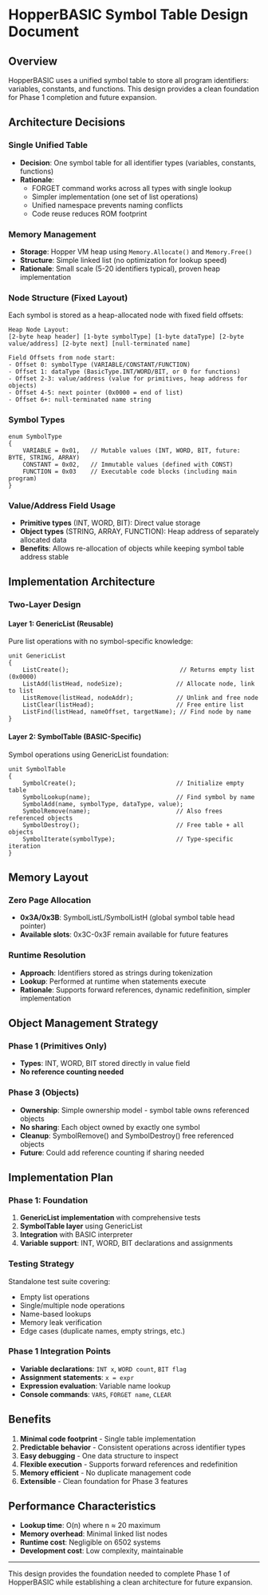 # HopperBASIC Symbol Table Design Document

## Overview

HopperBASIC uses a unified symbol table to store all program identifiers: variables, constants, and functions. This design provides a clean foundation for Phase 1 completion and future expansion.

## Architecture Decisions

### Single Unified Table
- **Decision**: One symbol table for all identifier types (variables, constants, functions)
- **Rationale**: 
  - FORGET command works across all types with single lookup
  - Simpler implementation (one set of list operations)
  - Unified namespace prevents naming conflicts
  - Code reuse reduces ROM footprint

### Memory Management
- **Storage**: Hopper VM heap using `Memory.Allocate()` and `Memory.Free()`
- **Structure**: Simple linked list (no optimization for lookup speed)
- **Rationale**: Small scale (5-20 identifiers typical), proven heap implementation

### Node Structure (Fixed Layout)

Each symbol is stored as a heap-allocated node with fixed field offsets:

```
Heap Node Layout:
[2-byte heap header] [1-byte symbolType] [1-byte dataType] [2-byte value/address] [2-byte next] [null-terminated name]

Field Offsets from node start:
- Offset 0: symbolType (VARIABLE/CONSTANT/FUNCTION)
- Offset 1: dataType (BasicType.INT/WORD/BIT, or 0 for functions) 
- Offset 2-3: value/address (value for primitives, heap address for objects)
- Offset 4-5: next pointer (0x0000 = end of list)
- Offset 6+: null-terminated name string
```

### Symbol Types

```hopper
enum SymbolType
{
    VARIABLE = 0x01,   // Mutable values (INT, WORD, BIT, future: BYTE, STRING, ARRAY)
    CONSTANT = 0x02,   // Immutable values (defined with CONST)
    FUNCTION = 0x03    // Executable code blocks (including main program)
}
```

### Value/Address Field Usage
- **Primitive types** (INT, WORD, BIT): Direct value storage
- **Object types** (STRING, ARRAY, FUNCTION): Heap address of separately allocated data
- **Benefits**: Allows re-allocation of objects while keeping symbol table address stable

## Implementation Architecture

### Two-Layer Design

#### Layer 1: GenericList (Reusable)
Pure list operations with no symbol-specific knowledge:

```hopper
unit GenericList
{
    ListCreate();                               // Returns empty list (0x0000)
    ListAdd(listHead, nodeSize);               // Allocate node, link to list
    ListRemove(listHead, nodeAddr);            // Unlink and free node  
    ListClear(listHead);                       // Free entire list
    ListFind(listHead, nameOffset, targetName); // Find node by name
}
```

#### Layer 2: SymbolTable (BASIC-Specific)
Symbol operations using GenericList foundation:

```hopper
unit SymbolTable
{
    SymbolCreate();                            // Initialize empty table
    SymbolLookup(name);                        // Find symbol by name
    SymbolAdd(name, symbolType, dataType, value);
    SymbolRemove(name);                        // Also frees referenced objects
    SymbolDestroy();                           // Free table + all objects
    SymbolIterate(symbolType);                 // Type-specific iteration
}
```

## Memory Layout

### Zero Page Allocation
- **0x3A/0x3B**: SymbolListL/SymbolListH (global symbol table head pointer)
- **Available slots**: 0x3C-0x3F remain available for future features

### Runtime Resolution
- **Approach**: Identifiers stored as strings during tokenization
- **Lookup**: Performed at runtime when statements execute
- **Rationale**: Supports forward references, dynamic redefinition, simpler implementation

## Object Management Strategy

### Phase 1 (Primitives Only)
- **Types**: INT, WORD, BIT stored directly in value field
- **No reference counting needed**

### Phase 3 (Objects)
- **Ownership**: Simple ownership model - symbol table owns referenced objects
- **No sharing**: Each object owned by exactly one symbol
- **Cleanup**: SymbolRemove() and SymbolDestroy() free referenced objects
- **Future**: Could add reference counting if sharing needed

## Implementation Plan

### Phase 1: Foundation
1. **GenericList implementation** with comprehensive tests
2. **SymbolTable layer** using GenericList
3. **Integration** with BASIC interpreter
4. **Variable support**: INT, WORD, BIT declarations and assignments

### Testing Strategy
Standalone test suite covering:
- Empty list operations
- Single/multiple node operations  
- Name-based lookups
- Memory leak verification
- Edge cases (duplicate names, empty strings, etc.)

### Phase 1 Integration Points
- **Variable declarations**: `INT x`, `WORD count`, `BIT flag`
- **Assignment statements**: `x = expr`
- **Expression evaluation**: Variable name lookup
- **Console commands**: `VARS`, `FORGET name`, `CLEAR`

## Benefits

1. **Minimal code footprint** - Single table implementation
2. **Predictable behavior** - Consistent operations across identifier types
3. **Easy debugging** - One data structure to inspect
4. **Flexible execution** - Supports forward references and redefinition
5. **Memory efficient** - No duplicate management code
6. **Extensible** - Clean foundation for Phase 3 features

## Performance Characteristics

- **Lookup time**: O(n) where n ≈ 20 maximum
- **Memory overhead**: Minimal linked list nodes
- **Runtime cost**: Negligible on 6502 systems
- **Development cost**: Low complexity, maintainable

---

This design provides the foundation needed to complete Phase 1 of HopperBASIC while establishing a clean architecture for future expansion.